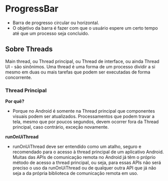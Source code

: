 # ProgressBar

 - Barra de progresso circular ou horizontal. 
 - O objetivo da barra é fazer com que o usuário espere um certo tempo até que um processo seja concluido.

## Sobre Threads

Main thread, ou Thread
principal, ou Thread de
interface, ou ainda Thread
UI - são sinônimos.
Uma thread é uma forma de
um processo dividir a si
mesmo em duas ou mais
tarefas que podem ser
executadas de forma
concorrente.

### Thread Principal
<b>Por quê?</b>

- Porque no Android é somente na Thread principal que componentes visuais podem ser atualizados.
Processamentos que podem travar a tela, mesmo que por poucos segundos,
devem ocorrer fora da Thread principal, caso contrário, exceção novamente.

<b>runOnUiThread</b>

- runOnUiThread deve ser entendido como um atalho, seguro e recomendado
para o acesso à thread principal de um aplicativo Android.
Muitas das APIs de comunicação remota no Android já têm o próprio método de
acesso a thread principal, ou seja, para essas APIs não será preciso o uso da
runOnUiThread ou de qualquer outra API que já não seja a da própria biblioteca
de comunicação remota em uso.